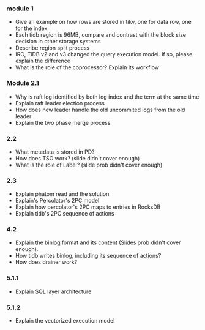 ### module 1
* Give an example on how rows are stored in tikv, one for data row, one for the index
* Each tidb region is 96MB, compare and contrast with the block size decision in other storage systems
* Describe region split process
* IRC, TiDB v2 and v3 changed the query execution model. If so, please explain the difference
* What is the role of the coprocessor? Explain its workflow

### Module 2.1
* Why is raft log identified by both log index and the term at the same time
* Explain raft leader election process
* How does new leader handle the old uncommited logs from the old leader
* Explain the two phase merge process

### 2.2
* What metadata is stored in PD?
* How does TSO work? (slide didn't cover enough)
* What is the role of Label? (slide prob didn't cover enough)

### 2.3
* Explain phatom read and the solution
* Explain's Percolator's 2PC model
* Explain how percolator's 2PC maps to entries in RocksDB
* Explain tidb's 2PC sequence of actions


### 4.2
* Explain the binlog format and its content (Slides prob didn't cover enough).
* How tidb writes binlog, including its sequence of actions?
* How does drainer work?

### 5.1.1
* Explain SQL layer architecture

### 5.1.2
* Explain the vectorized execution model
